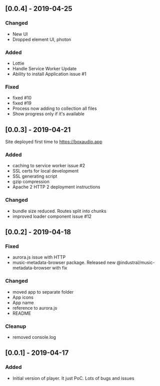 ## [0.0.4] - 2019-04-25

### Changed
- New UI
- Dropped element UI, photon

### Added
- Lottie
- Handle Service Worker Update
- Ability to install Application issue #1

### Fixed
- fixed #10
- fixed #19
- Process now adding to collection all files
- Show progress only if it's available

## [0.0.3] - 2019-04-21

Site deployed first time to https://boxaudio.app

### Added
- caching to service worker issue #2
- SSL certs for local development
- SSL generating script
- gzip compression
- Apache 2 HTTP 2 deployment instructions 

### Changed
- bundle size reduced. Routes split into chunks
- improved loader component issue #12


## [0.0.2] - 2019-04-18

### Fixed
- aurora.js issue with HTTP
- music-metadata-browser package. Released new @industral/music-metadata-browser with fix

### Changed
- moved app to separate folder
- App icons
- App name
- reference to aurora.js
- README

### Cleanup
- removed console.log


## [0.0.1] - 2019-04-17

### Added
- Initial version of player. It just PoC. Lots of bugs and issues
